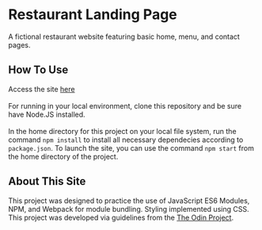 # Restaurant Landing Page

A fictional restaurant website featuring basic home, menu, and contact pages.

## How To Use

Access the site [here]() <br>
<br>
For running in your local environment, clone this repository and be sure have Node.JS installed. <br>
<br>
In the home directory for this project on your local file system, run the command `npm install` to install all necessary dependecies according to `package.json`. To launch the site, you can use the command `npm start` from the home directory of the project.

## About This Site

This project was designed to practice the use of JavaScript ES6 Modules, NPM, and Webpack for module bundling. Styling implemented using CSS. This project was developed via guidelines from the [The Odin Project](https://www.theodinproject.com/lessons/node-path-javascript-restaurant-page).